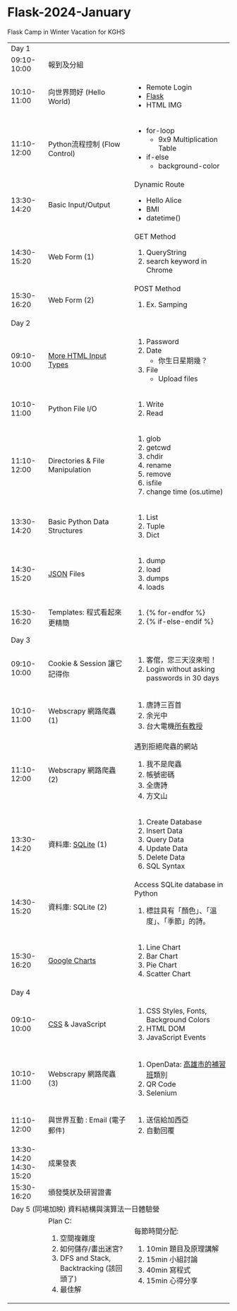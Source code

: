 # Flask-2024-January
Flask Camp in Winter Vacation for KGHS

<table>
<tr><td colspan=3>Day 1</td></tr>

<tr><td>09:10-10:00</td><td>報到及分組</td></tr>

<tr><td>10:10-11:00</td><td>向世界問好 (Hello World)</td><td>
<UL>
<LI>Remote Login
<LI> <A HREF='https://flask.palletsprojects.com/en/2.2.x/'>Flask</A>
<LI> HTML IMG
</UL>
</td>
</tr>

<tr><td>11:10-12:00</td>
<td>Python流程控制 (Flow Control)</td>
<td><ul>
    <LI>for-loop
        <ul>
        <LI>9x9 Multiplication Table
        </UL>
    <LI> if-else
        <UL>
        <LI> background-color
        </UL>
    </UL>
</tr>

<tr><td>13:30-14:20</td>
<td>Basic Input/Output</td>
<td>Dynamic Route
    <ul>
    <LI>Hello Alice
    <LI>BMI
    <LI>datetime()
    </UL>
</td>

<tr><td>14:30-15:20</td>
<td>Web Form (1) </td>
<td> GET Method<ol>
    <LI> QueryString</li>
    <LI> search keyword in Chrome</LI>
    </ol>
</td>
</tr>

<tr><td>15:30-16:20</td>
<td>Web Form (2) </td>
<td> POST Method
    <ol>
    <LI> Ex. Samping
    </OL>
</td>
</tr>

<tr><td colspan=3>Day 2</td></tr>
<tr><td>09:10-10:00</td>
<td><A
HREF='https://www.w3schools.com/html/html_form_input_types.asp'>More HTML Input Types</A></td>
<td><ol>
    <li>Password</li>
    <LI>Date
        <UL>
        <LI>你生日星期幾？</LI>
        </UL>
        </LI>
    <LI>File
        <UL>
        <LI>Upload files</li>
        </ul>
        </LI>
    </ol>
</td>
</tr>

<tr><td>10:10-11:00</td>
<td>Python File I/O</td>
<td><ol>
    <li>Write</li>
    <LI>Read</li>
    </OL>
</td>
</tr>

<tr><td>11:10-12:00</td>
<td>Directories &amp; File Manipulation</td>
<td>
    <ol>
    <LI>glob
    <LI>getcwd
    <LI>chdir
    <LI>rename
    <LI>remove
    <LI>isfile
    <LI>change time (os.utime)
    </ol>
</td>
</tr>

<tr><td>13:30-14:20</td>
<td>Basic Python Data Structures</td>
<td>
    <ol>
    <LI> List
    <LI> Tuple
    <LI> Dict
    </ol>
</td>
</tr>

<tr><td>14:30-15:20</td>
<td><A HREF='https://docs.python.org/3.10/library/json.html?highlight=json#module-json'>JSON</A> Files</td>
<td>
    <ol>
    <li>dump
    <li>load
    <LI>dumps
    <li>loads
    </OL>
</td>

<tr><td>15:30-16:20</td>
<td>Templates: 程式看起來更精簡</td>
<td><ol>
    <li> {% for-endfor %}
    <LI> {% if-else-endif %}
    </ol>
</tr>

<tr><td colspan=3>Day 3</td>
<tr><td>09:10-10:00</td>
<td>Cookie & Session 讓它記得你</td>
<td>
    <ol>
    <LI> 客倌，您三天沒來啦！
    <li>Login without asking passwords in 30 days
    </OL>
</td>
</tr>

<tr>
<td>10:10-11:00 </td>
<td>Webscrapy 網路爬蟲 (1)</td>
<td>
    <ol>
    <li>唐詩三百首
    <li>余光中
    <LI>台大電機<A
    HREF='https://web.ee.ntu.edu.tw/teacher_index_all.php'>所有教授</A>
    </ol>
</td>
</tr>

<tr>
<td>11:10-12:00</td>
<td>Webscrapy 網路爬蟲 (2)</td>
<td>遇到拒絕爬蟲的網站
    <ol>
    <li>我不是爬蟲
    <LI>帳號密碼
    <LI>全唐詩
    <LI>方文山
    </ol>
</td>
</tr>

<tr>
<td>13:30-14:20</td>
<Td>資料庫: <A HREF='https://www.sqlite.org/index.html'>SQLite</A> (1)</td>
<td>
    <ol>
    <LI>Create Database
    <LI> Insert Data
    <LI> Query Data
    <LI> Update Data
    <LI> Delete Data
    <LI> SQL Syntax
    </OL>
</td></tr>

<tr>
<td>14:30-15:20</td>
<td> 資料庫: SQLite (2)</td>
<td>Access SQLite database in Python
    <OL>
    <LI>標註具有「顏色」、「溫度」、「季節」的詩。
    </OL>
</td>
    
</tr>

<tr><td>15:30-16:20</td>
<td><A
HREF='https://www.w3schools.com/js/js_graphics_google_chart.asp'>Google
Charts</A></td>
<td><ol>
    <LI>Line Chart
    <LI>Bar Chart
    <LI> Pie Chart
    <LI>Scatter Chart
    </OL>
</td>
</tr>

<tr><td colspan=3>Day 4</td>

<tr><td>09:10-10:00</td>
<td><A HREF='https://www.w3schools.com/Css/'>CSS</A> &amp; JavaScript</td>
<td><ol>
    <li>CSS Styles, Fonts, Background Colors
    <LI>HTML DOM
    <LI>JavaScript Events
    </OL>
</td></tr>

<tr>
<td>10:10-11:00 </td>
<td>Webscrapy 網路爬蟲 (3)</td>
<td>
    <ol>
    <LI> OpenData: <A
    HREF='https://bsb.kh.edu.tw/afterschool/opendata/afterschool_json.jsp?city=70'>高雄市的補習班</A>類別
    <LI> QR Code
    <LI>Selenium
    </ol>
</td>
</tr>

<tr><td>11:10-12:00 </td>
<td>與世界互動  : Email (電子郵件)</td>
<td>
    <ol>
    <LI>送信給加西亞
    <LI>自動回覆
    </OL>
</td>
</tr>

<tr><td>13:30-14:20 <BR> 14:30-15:20</td>
<td>成果發表</td>
</tr>

<tr><td>15:30-16:20</td>
<td>頒發獎狀及研習證書</td>
</tr>

<tr><td colspan=3>Day 5 (同場加映) 資料結構與演算法一日體驗營</td></tr>

<tr>
<td></td>
<td>Plan C:
    <OL>
    <LI>空間複雜度
    <LI> 如何儲存/畫出迷宮?
    <LI> DFS and Stack, Backtracking (該回頭了)
    <LI> 最佳解
    </OL>
</td>
<td>每節時間分配:
    <OL>
    <LI> 10min 題目及原理講解
    <LI> 15min 小組討論
    <LI> 40min 寫程式
    <LI> 15min 心得分享
    </OL>
</td>
</tr>

</table>

